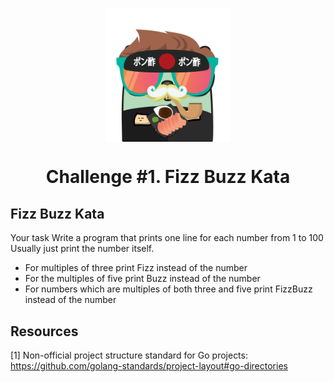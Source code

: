 <p align="center">
    <img alt="&quot;a random gopher created by gopherize.me&quot;" src="../../img/gopher-challenge-1.png" width="200px" style="display: block; margin: 0 auto"/>
</p>

<h1 align="center">
  Challenge #1. Fizz Buzz Kata
</h1>



## Fizz Buzz Kata

Your task
Write a program that prints one line for each number from 1 to 100
Usually just print the number itself.
* For multiples of three print Fizz instead of the number
* For the multiples of five print Buzz instead of the number
* For numbers which are multiples of both three and five print FizzBuzz instead of the number

## Resources

[1] Non-official project structure standard for Go projects: https://github.com/golang-standards/project-layout#go-directories
